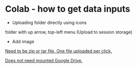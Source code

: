 # Colab - how to get data inputs  

* Uploading folder directly using icons  

folder with up arrow, top-left menu
(Upload to session storage)

* Add image

	<a href="./Colab-Upload-to.jpg">

Need to be zip or tar file.  One file uploaded per click. 

Does not need mounted Google Drive.  
